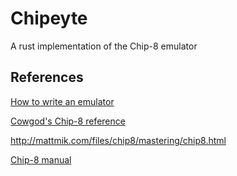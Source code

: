 # Chipeyte

A rust implementation of the Chip-8 emulator

## References

[How to write an emulator](http://www.emulation.org/EMUL8/HOWTO.html)

[Cowgod's Chip-8 reference](http://devernay.free.fr/hacks/chip8/C8TECH10.HTM)

<http://mattmik.com/files/chip8/mastering/chip8.html>

[Chip-8 manual](https://storage.googleapis.com/wzukusers/user-34724694/documents/5c83d6a5aec8eZ0cT194/CHIP-8%20Classic%20Manual%20Rev%201.3.pdf)
